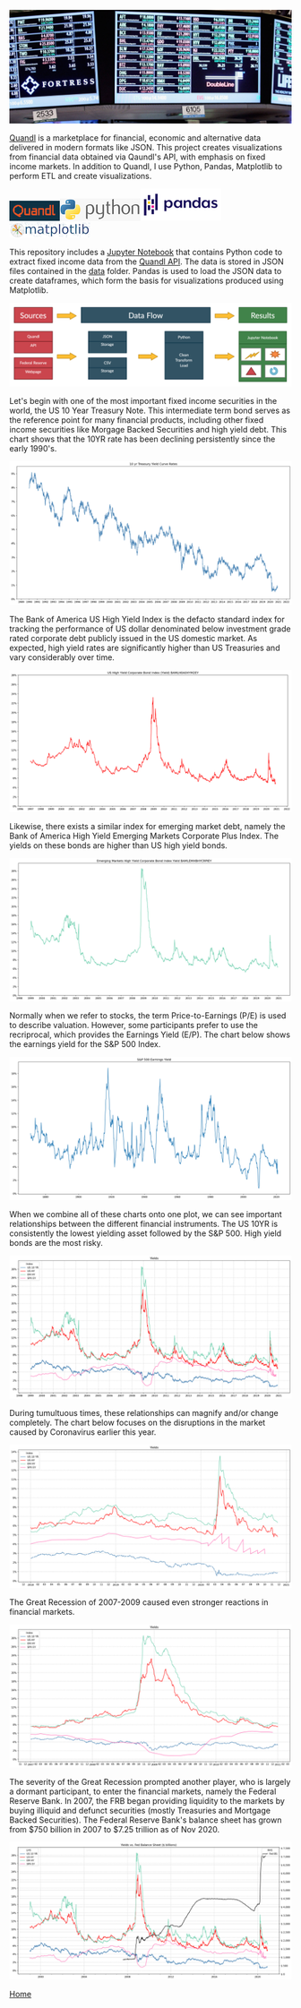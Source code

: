 ![bond_logo.png](img/bond_logo.png)

[Quandl](https://www.quandl.com/) is a marketplace for financial, economic and alternative data delivered in modern formats like JSON. This project creates visualizations from financial data obtained via Qaundl's API, with emphasis on fixed income markets. In addition to Quandl, I use Python, Pandas, Matplotlib to perform ETL and create visualizations. 

![quandl_logo](img/quandl_logo.png)![python_logo](img/python_logo.png)![pandas_logo](img/pandas_logo.png)![matplotlib_logo](img/matplotlib_logo.png)

This repository includes a [Jupyter Notebook](https://github.com/AmitSamra/Bonds/blob/master/bonds.ipynb) that contains Python code to extract fixed income data from the [Quandl API](https://docs.quandl.com/docs/getting-started). The data is stored in JSON files contained in the [data](https://github.com/AmitSamra/Bonds/tree/master/data) folder. Pandas is used to load the JSON data to create dataframes, which form the basis for visualizations produced using Matplotlib. 

![pipeline.png](img/pipeline.png)

Let's begin with one of the most important fixed income securities in the world, the US 10 Year Treasury Note. This intermediate term bond serves as the reference point for many financial products, including other fixed income securities like Morgage Backed Securities and high yield debt. This chart shows that the 10YR rate has been declining persistently since the early 1990's. 

![us_ty_10.png](img/us_ty_10.png)

The Bank of America US High Yield Index is the defacto standard index for tracking the performance of US dollar denominated below investment grade rated corporate debt publicly issued in the US domestic market. As expected, high yield rates are significantly higher than US Treasuries and vary considerably over time. 

![us_hy_corp.png](img/us_hy_corp.png)

Likewise, there exists a similar index for emerging market debt, namely the Bank of America High Yield Emerging Markets Corporate Plus Index. The yields on these bonds are higher than US high yield bonds. 

![em_hy_corp.png](img/em_hy_corp.png)

Normally when we refer to stocks, the term Price-to-Earnings (P/E) is used to describe valuation. However, some participants prefer to use the recriprocal, which provides the Earnings Yield (E/P). The chart below shows the earnings yield for the S&P 500 Index. 

![sp500_ey.png](img/sp500_ey.png)

When we combine all of these charts onto one plot, we can see important relationships between the different financial instruments. The US 10YR is consistently the lowest yielding asset followed by the S&P 500. High yield bonds are the most risky. 

![yields_99.png](img/yields_99.png)

During tumultuous times, these relationships can magnify and/or change completely. The chart below focuses on the disruptions in the market caused by Coronavirus earlier this year. 

![yields_1920.png](img/yields_1920.png)

The Great Recession of 2007-2009 caused even stronger reactions in financial markets.

![yields_0710.png](img/yields_0710.png)

The severity of the Great Recession prompted another player, who is largely a dormant participant, to enter the financial markets, namely the Federal Reserve Bank. In 2007, the FRB began providing liquidity to the markets by buying illiquid and defunct securities (mostly Treasuries and Mortgage Backed Securities). The Federal Reserve Bank's balance sheet has grown from $750 billion in 2007 to $7.25 trillion as of Nov 2020. 

![yields_fed_99.png](img/yields_fed_99.png)

[Home](https://github.com/AmitSamra/Bonds#)